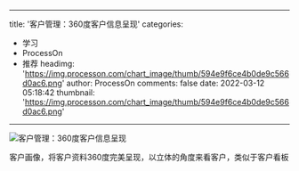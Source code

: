 
---
title: '客户管理：360度客户信息呈现'
categories: 
 - 学习
 - ProcessOn
 - 推荐
headimg: 'https://img.processon.com/chart_image/thumb/594e9f6ce4b0de9c566d0ac6.png'
author: ProcessOn
comments: false
date: 2022-03-12 05:18:42
thumbnail: 'https://img.processon.com/chart_image/thumb/594e9f6ce4b0de9c566d0ac6.png'
---

<div>   
<img class="thumb" alt="客户管理：360度客户信息呈现" src="https://img.processon.com/chart_image/thumb/594e9f6ce4b0de9c566d0ac6.png" referrerpolicy="no-referrer">
<p>客户画像，将客户资料360度完美呈现，以立体的角度来看客户，类似于客户看板</p>  
</div>
            
